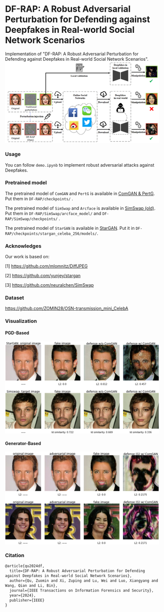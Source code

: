 # DF-RAP: A Robust Adversarial Perturbation for Defending against Deepfakes in Real-world Social Network Scenarios
Implementation of "DF-RAP: A Robust Adversarial Perturbation for Defending against Deepfakes in Real-world Social Network Scenarios".
<img src="images\Real-world Scenarios.png" alt="Real-world Scenarios" style="zoom:67%;" />

### Usage

You can follow `demo.ipynb` to implement robust adversarial attacks against Deepfakes.

### Pretrained model

The pretrained model of `ComGAN` and `PertG` is available in [ComGAN & PertG](https://drive.google.com/file/d/1Hk-oraxtStH16BPf_2dveMdrncTSJOcI/view?usp=drive_link). Put them in `DF-RAP/checkpoints/`  .

The pretrained model of `SimSwap` and `Arcface` is available in [SimSwap (old)](https://drive.google.com/drive/folders/1tGqLa87UogpMoDbzthsclIcL52-jHbk_?usp=drive_link). Put them in `DF-RAP/SimSwap/arcface_model/`  and  `DF-RAP/SimSwap/checkpoints/` .

The pretrained model of `StarGAN` is available in [StarGAN](https://www.dropbox.com/s/zdq6roqf63m0v5f/celeba-256x256-5attrs.zip?dl=0). Put it in `DF-RAP/checkpoints/stargan_celeba_256/models/`.

### Acknowledges

Our work is based on:

[1] https://github.com/mlomnitz/DiffJPEG

[2] https://github.com/yunjey/stargan

[3] https://github.com/neuralchen/SimSwap

### Dataset
https://github.com/ZOMIN28/OSN-transmission_mini_CelebA

### Visualization
#### PGD-Based
<img src="images\output.png" alt="output" style="zoom:67%;" />

#### Generator-Based
<img src="images\output2.png" alt="output2" style="zoom:67%;" />

### Citation

```
@article{qu2024df,
  title={DF-RAP: A Robust Adversarial Perturbation for Defending against Deepfakes in Real-world Social Network Scenarios},
  author={Qu, Zuomin and Xi, Zuping and Lu, Wei and Luo, Xiangyang and Wang, Qian and Li, Bin},
  journal={IEEE Transactions on Information Forensics and Security},
  year={2024},
  publisher={IEEE}
}
```
